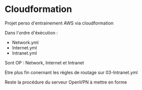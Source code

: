 # Cloudformation
Projet perso d'entrainement AWS via cloudformation

Dans l'ordre d'éxècution :
  - Network.yml
  - Internet.yml
  - Intranet.yml

Sont OP : Network, Internet et Intranet

Etre plus fin conernant les règles de routage sur 03-Intranet.yml

Reste la procédure du serveur OpenVPN à mettre en forme 
